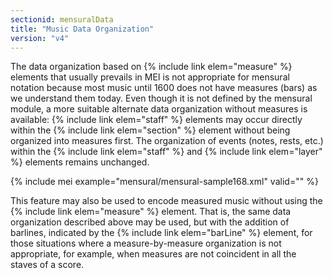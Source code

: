 ```yaml
---
sectionid: mensuralData
title: "Music Data Organization"
version: "v4"
---
```


The data organization based on {% include link elem="measure" %} elements that usually prevails in MEI is not appropriate for mensural notation because most music until 1600 does not have measures (bars) as we understand them today. Even though it is not defined by the mensural module, a more suitable alternate data organization without measures is available: {% include link elem="staff" %} elements may occur directly within the {% include link elem="section" %} element without being organized into measures first. The organization of events (notes, rests, etc.) within the {% include link elem="staff" %} and {% include link elem="layer" %} elements remains unchanged.

{% include mei example="mensural/mensural-sample168.xml" valid="" %}

This feature may also be used to encode measured music without using the {% include link elem="measure" %} element. That is, the same data organization described above may be used, but with the addition of barlines, indicated by the {% include link elem="barLine" %} element, for those situations where a measure-by-measure organization is not appropriate, for example, when measures are not coincident in all the staves of a score.
